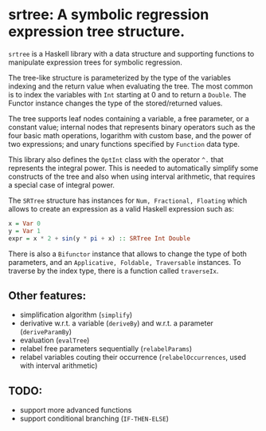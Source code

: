 # srtree: A symbolic regression expression tree structure.

`srtree` is a Haskell library with a data structure and supporting functions to manipulate expression trees for symbolic regression.

The tree-like structure is parameterized by the type of the variables indexing and the return value when evaluating the tree. The most common is to index the variables with `Int` starting at $0$ and to return a `Double`. The Functor instance changes the type of the stored/returned values.

The tree supports leaf nodes containing a variable, a free parameter, or a constant value; internal nodes that represents binary operators such as the four basic math operations, logarithm with custom base, and the power of two expressions; and unary functions specified by `Function` data type.

This library also defines the `OptInt` class with the operator `^.` that represents the integral power. This is needed to automatically simplify some constructs of the tree and also when using interval arithmetic, that requires a special case of integral power.

The `SRTree` structure has instances for `Num, Fractional, Floating` which allows to create an expression as a valid Haskell expression such as:

```haskell
x = Var 0
y = Var 1
expr = x * 2 + sin(y * pi + x) :: SRTree Int Double
```

There is also a `Bifunctor` instance that allows to change the type of both parameters, and an `Applicative, Foldable, Traversable` instances. To traverse by the index type, there is a function called `traverseIx`.

## Other features:

- simplification algorithm (`simplify`)
- derivative w.r.t. a variable (`deriveBy`) and w.r.t. a parameter (`deriveParamBy`)
- evaluation (`evalTree`)
- relabel free parameters sequentially (`relabelParams`)
- relabel variables couting their occurrence (`relabelOccurrences`, used with interval arithmetic)

## TODO:

- support more advanced functions
- support conditional branching (`IF-THEN-ELSE`)

